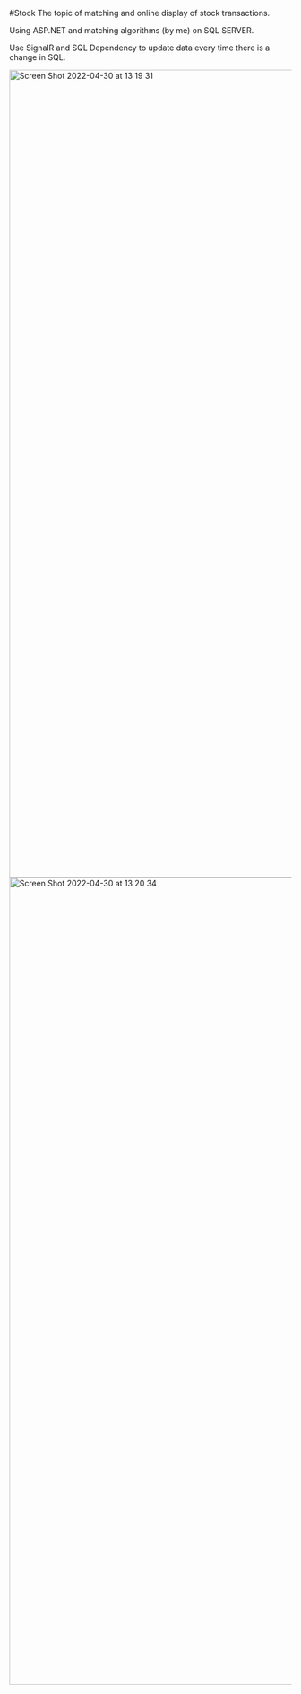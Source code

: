 #Stock
The topic of matching and online display of stock transactions.

Using ASP.NET and matching algorithms (by me) on SQL SERVER.

Use SignalR and SQL Dependency to update data every time there is a change in SQL.


<img width="1440" alt="Screen Shot 2022-04-30 at 13 19 31" src="https://user-images.githubusercontent.com/54614140/166094350-910f5c52-597a-46c2-9634-bb1aa482dc92.png">


<img width="1440" alt="Screen Shot 2022-04-30 at 13 20 34" src="https://user-images.githubusercontent.com/54614140/166094352-44fdbdea-9485-40e8-93ed-589568f724da.png">
